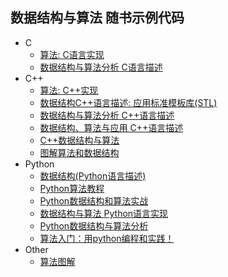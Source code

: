 ## 数据结构与算法 随书示例代码

+ C
    - [算法: C语言实现](Algorithms.In.C)
    - [数据结构与算法分析 C语言描述](Data.Structures.And.Algorithm.Analysis.In.C)
+ C++
    - [算法: C++实现](Algorithms.In.Cpp)
    - [数据结构C++语言描述: 应用标准模板库(STL)](Data.Structures.With.Cpp.Using.STL)
    - [数据结构与算法分析 C++语言描述](Data.Structures.And.Algorithm.Analysis.In.Cpp)
    - [数据结构、算法与应用 C++语言描述](Data.Structures.Algorithms.And.Applications.In.Cpp)
    - [C++数据结构与算法](Data.Structures.And.Algorithms.In.Cpp)
    - [图解算法和数据结构](Diagrammatize.Algorithms.And.Data.Structures)
+ Python
    - [数据结构(Python语言描述)](Fundamentals.Of.Python.Data.Structures)
    - [Python算法教程](Python.Algorithms)
    - [Python数据结构和算法实战](Hands.On.Data.Structures.And.Algorithms.With.Python)
    - [数据结构与算法 Python语言实现](Data.Structures.And.Algorithms.In.Python)
    - [Python数据结构与算法分析](Problem.Solving.With.Algorithms.And.Data.Structures.Using.Python)
    - [算法入门：用python编程和实践！](Introduction.To.Algorithms.Using.Python)
+ Other
    - [算法图解](Grokking.Algorithms)
